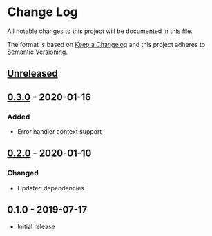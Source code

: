 # Change Log


All notable changes to this project will be documented in this file.

The format is based on [Keep a Changelog](http://keepachangelog.com/en/1.0.0/)
and this project adheres to [Semantic Versioning](http://semver.org/spec/v2.0.0.html).


## [Unreleased]


## [0.3.0] - 2020-01-16

### Added

- Error handler context support


## [0.2.0] - 2020-01-10

### Changed

- Updated dependencies


## 0.1.0 - 2019-07-17

- Initial release


[Unreleased]: https://github.com/emperror/handler-logrus/compare/v0.3.0...HEAD
[0.3.0]: https://github.com/emperror/handler-logrus/compare/v0.2.0...v0.3.0
[0.2.0]: https://github.com/emperror/handler-logrus/compare/v0.1.0...v0.2.0

